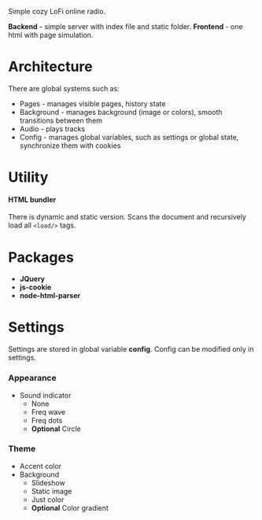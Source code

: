 Simple cozy LoFi online radio.

**Backend** - simple server with index file and static folder.
**Frontend** - one html with page simulation.
# Architecture
There are global systems such as:
- Pages - manages visible pages, history state
- Background - manages background (image or colors), smooth transitions between them
- Audio - plays tracks
- Config - manages global variables, such as settings or global state, synchronize them with cookies
# Utility
#### HTML bundler
There is dynamic and static version. Scans the document and recursively load all `<load/>` tags.
# Packages
- **JQuery**
- **js-cookie**
- **node-html-parser**
# Settings
Settings are stored in global variable **config**. Config can be modified only in settings.
### Appearance
- Sound indicator
	- None
	- Freq wave
	- Freq dots
	- **Optional** Circle
### Theme
- Accent color
- Background
	- Slideshow
	- Static image
	- Just color
	- **Optional** Color gradient